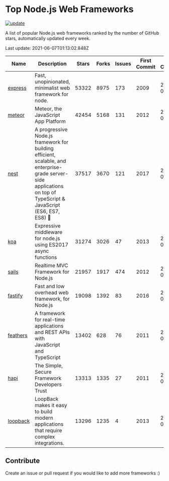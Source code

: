 # Top Node.js Web Frameworks

[![update](https://github.com/sunnysid3up/nodejs-web-frameworks/actions/workflows/update.yml/badge.svg)](https://github.com/sunnysid3up/nodejs-web-frameworks/actions/workflows/update.yml)

A list of popular Node.js web frameworks ranked by the number of GitHub stars, automatically updated every week.

Last update: 2021-06-07T01:13:02.848Z

| Name          | Description          | Stars                     | Forks          | Issues               | First Commit        | Last Commit         | Language          |
|---------------|----------------------|---------------------------|----------------|----------------------|---------------------|---------------------|-------------------|
| [express](https://github.com/expressjs/express) | Fast, unopinionated, minimalist web framework for node. | 53322 | 8975 | 173 | 2009 | 2021-06-06 | JS |
| [meteor](https://github.com/meteor/meteor) | Meteor, the JavaScript App Platform | 42454 | 5168 | 131 | 2012 | 2021-06-06 | JS |
| [nest](https://github.com/nestjs/nest) | A progressive Node.js framework for building efficient, scalable, and enterprise-grade server-side applications on top of TypeScript & JavaScript (ES6, ES7, ES8) 🚀 | 37517 | 3670 | 121 | 2017 | 2021-06-07 | TS |
| [koa](https://github.com/koajs/koa) | Expressive middleware for node.js using ES2017 async functions | 31274 | 3026 | 47 | 2013 | 2021-06-07 | JS |
| [sails](https://github.com/balderdashy/sails) | Realtime MVC Framework for Node.js | 21957 | 1917 | 474 | 2012 | 2021-06-06 | JS |
| [fastify](https://github.com/fastify/fastify) | Fast and low overhead web framework, for Node.js | 19098 | 1392 | 83 | 2016 | 2021-06-07 | JS |
| [feathers](https://github.com/feathersjs/feathers) | A framework for real-time applications and REST APIs with JavaScript and TypeScript | 13402 | 628 | 76 | 2011 | 2021-06-06 | TS |
| [hapi](https://github.com/hapijs/hapi) | The Simple, Secure Framework Developers Trust | 13313 | 1335 | 27 | 2011 | 2021-06-06 | JS |
| [loopback](https://github.com/strongloop/loopback) | LoopBack makes it easy to build modern applications that require complex integrations. | 13296 | 1235 | 4 | 2013 | 2021-06-04 | JS |

## Contribute 

Create an issue or pull request if you would like to add more frameworks :)